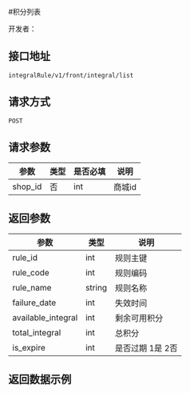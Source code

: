 #积分列表

开发者：

## 接口地址
`integralRule/v1/front/integral/list`

## 请求方式

  `POST`
  
## 请求参数

|参数|类型|是否必填|说明|
| - | - | - | - |
| shop_id | 否 | int | 商城id |


## 返回参数

|参数|类型|说明|
| - | - | - |
| rule_id | int | 规则主键 |
| rule_code | int | 规则编码 |
| rule_name | string | 规则名称 |
| failure_date | int | 失效时间 |
| available_integral | int | 剩余可用积分 |
| total_integral | int | 总积分 |
| is_expire | int | 是否过期 1是 2否 |


## 返回数据示例